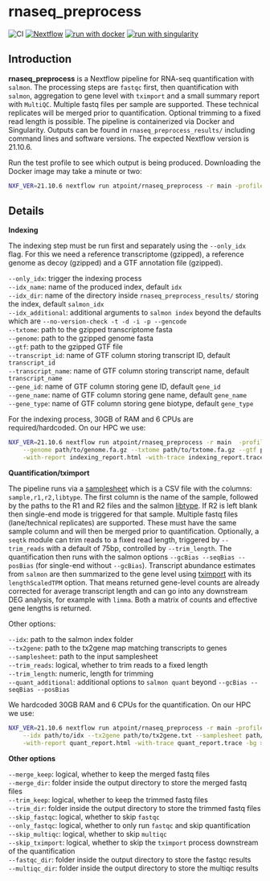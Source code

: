 # rnaseq_preprocess

![CI](https://github.com/ATpoint/sc_preprocess/actions/workflows/CI.yml/badge.svg)
[![Nextflow](https://img.shields.io/badge/nextflow%20DSL2-%E2%89%A521.10.6-23aa62.svg?labelColor=000000)](https://www.nextflow.io/)
[![run with docker](https://img.shields.io/badge/run%20with-docker-0db7ed?labelColor=000000&logo=docker)](https://www.docker.com/)
[![run with singularity](https://img.shields.io/badge/run%20with-singularity-1d355c.svg?labelColor=000000&logo=data%3Aimage%2Fjpeg%3Bbase64%2C%2F9j%2F4AAQSkZJRgABAQABLAEsAAD%2F2wBDABwcHBwcHDAcHDBEMDAwRFxEREREXHRcXFxcXHSMdHR0dHR0jIyMjIyMjIyoqKioqKjExMTExNzc3Nzc3Nzc3Nz%2F2wBDASIkJDg0OGA0NGDmnICc5ubm5ubm5ubm5ubm5ubm5ubm5ubm5ubm5ubm5ubm5ubm5ubm5ubm5ubm5ubm5ubm5ub%2FwAARCAH0Ae8DASIAAhEBAxEB%2F8QAGgABAAIDAQAAAAAAAAAAAAAAAAQFAgMGAf%2FEADcQAQACAQIDBQYFAwQDAQAAAAABAgMEERIhMQUyQVFxEyJSYYGRM0KhsdEUcsEVI0NiNOHw8f%2FEABkBAQADAQEAAAAAAAAAAAAAAAABAgMEBf%2FEACIRAQEAAgIDAQEBAQEBAAAAAAABAhEDMRIhURNBYUIiUv%2FaAAwDAQACEQMRAD8A6QAAAAAAAAAAAAAAAAAAAAAAAAOnVqtnw163g0i3TaIltbgjpvP0ap7Qr%2BWk%2FWVvC%2FFbyY%2FVgKue0L%2BFYYTrs3lC351X9cVuKrHrM1slazttMxHRaq5Y2dr45zLoELJqb0vNYiNoeRq7eNYZfpE7ThDjV18ay2RqsU9d4T5z6bSBhGXHbpaGayQAAAAAAAAAAAAAAAAAAAAAAAAAAAAAAAAAAAAAAAAAAJmIjeeSHk1uKnKnvT%2BiZLekXKTtMa75cePv2iFRk1ebJy34Y%2BSM1nF9Y5c3xa319I5UrM%2BvJFvrM9uk8PoiC8wkY3kyv9ZWve%2FemZ9WILqAAAANmH8Wn90Ogc%2Fh%2FFp%2FdDoGHL26eDqqrP8Ai29Wptz%2FAItvVqedl3WlAEIGVb3r3ZmGICRXVZI67SkV1VJ70bK8XnJYna4ret%2BdZ3ZKWJmJ3jkkU1OSve96Gk5Z%2FU7WQ0U1GO%2FLfafm3tZZelgBIAAAAAAAAAAAAAAAAAAAAAAAAAAAAAAAj5tTjw8p528oTJvpFsnupEzERvKDl1tKcsfvT5%2BCBl1GTNPvTy8oaG2PH9c%2BXN%2F8tuTNkyzved%2Fl4NQNdMLd9gAAAAAAAAANmH8Wn90Ogc%2Fh%2FFp%2FdDoGHL26eDqqrP8Ai29Wptz%2FAItvVqedl3WlAEIAAAAAAG3HnyY%2Bk7x5S1CZbOhZ49RTJy6T5N6lSMeovTlbnDbHl%2BrSrIYUyVyRvWWbZYAAAAAAAAAAAAAAAAAAAAAAAAAAeTMVjeZ2iGGTLTFXivKnz6i%2BaefKvhC%2BOFrPPkmKRn1sz7uHlHmr%2BvOQdExk6cuWVy7AEqgAAAAAAAA2VxZb92sy3V0eefDb1lFyi0xt6iKJ8aDJ%2Ba0Qzjs%2Fzv8Aor54rfll8QcP4tP7odAg00NKWi3FPKd05lyZS9N%2BLG4z2qs%2F4tvVqWGTTcdptFtt2mdJk8JhxZYXa2kUbp0%2BWPDdrmlq96JhS42DEBCAAAAAAAAHtbWrO9Z2lYYtRF%2FdvylXC2OdiZV0K%2FDqJr7uTnHmsImJjeHTjlL0tKALJAAAAAAAAAAAAAAAAAAAAGjPnpgrvPOZ6Q81Gorgr52npClve2S02tO8y0ww37rLk5PH1GWTJfLbivLWDocluwAAAAAAZ0x3yTtSN1hi0ERzyzv8oVuUna%2BOFy6VsRNp2rG8pdNFmvzt7sfNbUpTHG1IiGTK8t%2FjbHhn9QqaHFXvzNv0Sa4sdO7WIbBncre2sxk6gAhYAAAAAAABrthx261hotpKz3J29UsVuMvaNKu%2BDLTw3j5NK6a74seTvR9Wd4viNKkSsmltHOnOP1RZiYnaeTG42doAEIAAAAG7FmtinbrXyaRMuvcFxW1bxxVneGSpxZbYp3jp4wtKXrkrxVdOGfkvKyAXSAAAAAAAAAAAAAAAANGfPXBXfrM9IZZctcNOO30hR5Mlst5vbrLTDDbLk5PH1Hl72vabWneZYg6HIAAAAAkYNPfNO8cq%2BaLddpkt9RorW1p4axvKxw6H82b7Qm4sOPDG1I%2Bvi2scuTfTpw4pPdeVrWscNY2h6DJsAAAAAAAAAAAAAAAAAAML46ZI2tDMBXZNNanOvOP1Rl0j5dPXJzjlLHLi%2BK2K0ZXpak8No2YsFQAAABsxZbYrbx08Yawl0Lil63rxV6MlVhyzit8p6wtImLRvHSXVhn5ReV6AukAAAAAAAAAAAAeWtFKza3KIeqjWZ%2FaW9nXux%2BsrY47qmeXjNtGfNbNfinp4Q0g6ZNOO3fugCUAAALTTaTh2yZY5%2BEK5ZSLY4XK6jVp9HNtr5eUeEea0iIiNo5Q9HPlla7McJj0AKrAAAAAAAAAAAAAAAAAAAAAAAAMb0rkjhtCty4bYp8481o8mItG084UywlRYphIzYJx%2B9XnX9kdzWWeqqAIQAAJOnzcE8Nu7P6IwmXV3EroRNNl4o9nbrHRLdeN3NrgCQAAAAAAAABje8Y6ze3SARdXn9nTgr3rfpCnZ5Mlsl5vbxYOrHHUcWeflQBZQAABZaTTdMuSPSP8AKuWWptbHG5XUZ6XS8G2TJHPwjyTwc1u%2FddmOMk1ABCwAAAAAAMbWrSN7zER80LJ2npMf5uKf%2BvM0J4or9tR%2Fx4%2FvKLftbVW7vDX0j%2BVvGo26cchbX6y3XJP05fs0Tnz263tP1lPibdtvs84q%2BcOGmZnrLw8Ebd1xV84OKvm4UPA27scNF717szHo2xqdRXpktH1k8E7doORr2hrK9Mk%2FXaUiva%2Bqr3orb6I8abdMKKnbUf8AJj%2B0pdO1tJbvTNfWP4Rqm1kI9NXpsncyVn6pHXohIAAABMRMbSrs%2BD2c8Ve7%2ByxJiJjaVcsdxFilG%2FPhnHO8d2Why2auqqAIQAA9iZrO8dYWuLJGSnF4%2BKpbsGT2d%2BfSerTjy1UyrQB0rgAAAAAAACr12be3sq9I6rDLkjFjm8%2BCgmZtM2nrLXjx%2FrDmy1NPAG7mAAAbcWK2W8Uj6hJv036TT%2B1tx27sfquGNKVpWKV6QycuWW67cMPGaAFVwAAAAY3vTHWb3naI8Zc%2Fq%2B1b33pp%2Fdr8XjP8Jk2bXGo1mDTfiW5%2BUdVLn7XzX5YY4I8%2BsqmZmZ3nnLxeYxXbO%2BTJlniyWm0%2FNgCyAAAAAAAAAAAAAABspmy4%2FwAO819JawFni7V1WPvTF4%2BcfwscXbGC3LLWaT94c2I8YnbtcWow5vwrxb0bnIaDF7bVUr4RO8%2FR17OzSYAIS8tWL1mtukqnJjnHbhlbtObF7SnLrHRnnjuIsVYdOUjmUAAAAWOmycdOGetUlU4r%2BzvFvutuvOHTx5bi8oA0SAAAAAxvaKVm89IjcFZrsu9oxR0jnPqgMrWm9ptPWWLrxmppw5ZbuwBKoAAutLh9lj3nvW6oOjw%2B0ycU9K%2FuuGPJl%2FHRw4f9UAYugAAAAas2bHgxzkyTtENlrRWJtadojnLktbq7arLvHcr3Y%2FymTaLWOr1mTV33tyrHSqIDVUAAAAAAAAAAAAAAAAAAAAB7ETM7QC%2F7Hw7Uvnnx5R9F206bFGDBTF5Rz9fFuZWrwAQAAIOqxbT7Sv1Q1zMRaJrPSVTkpOO81nwc%2FJjr2rYwAZKgACx01%2BKnDPWqubsF%2BDJHlPJfDLVTFoA6lwAAABB12Thxxjj837QnKTV3480%2BUcl%2BObrLly1ijAOlyAAB15QJejx8eXinpXmi3U2nGbulngxeyxxXx8fVuByW7d0mvQAJAAAeTMRG89IBTdr6nhrGmpPO3O3o55u1GWc%2Ba2WfzTy9PBpayaUoAkAAAAAAAAAAAAAAAAAAAAE%2Fs7D7bVV36V96fogOj7Hw8OG2aet52j0hGV9EXADJcAAAARdVj3rxx1j9kp5MRMbT4oym5oUwyvWaWms%2BDFxswAAAFtivx44s2IWkt1p9U1143c2vABZIADHJbgpN58I3c7MzM7yuNbfhw8PxTsp2%2FFPW3NzX3oAasAABdaPHwYYmetuaox09petPOXQxG0bQy5b%2FABvw4%2F0AYOkAAAAQu0MnstJeY6z7v3TVL2zfbHjx%2BczP2%2F8A1M7K54BqoAAAAAAAAAAMqUtktFKRvM9Ihi6LsjT1rinUT3rTtHpCLdEacPY8zG%2Be%2B3yr%2FKXHZGl87ff%2FANLQZ%2BVW0qbdj6ee7a0fb%2BETJ2NkjnivE%2Bsbfy6EPKmnG5tJqMH4lJiPPrCM7vrylWansvBm3tj9y3y6fZaZfUacuN%2BfTZtNbhyxt5T4S0LoAAe1rNrRWOsztDtsOOMOKuKPyxs5nsvD7XVRaelOf8OqUyq0AFEgAAAAAIOrpzi8ePJDWuavHjmFU5uWaqlAGaAAG3BbhyxP0WqlXFLcVYt5w34r%2FFsWQDZYABV6%2B29608o3%2B6vSdXbiz2%2BXJGdWE1I4uS7yoAsoAAnaGnFlm%2Fwx%2B62QtDXbFNvilNc2d3XZxTWIAo0AAAAHPdsz%2Fu46%2BVZl0Lm%2B2f8AyK%2F2%2FwCZWx7RVQA0VAAAAAAAAAAHS9kZq2wTh%2FNSf0lzTZiy3w3jJjnaYRZsjtxVaXtXFl2rm9y3n4StYmJjeGdi4AgAAYZMWPNSaZI3iXM63s%2B%2Bmnjp72Pz8vV1LyYi0TW0bxKZdIscKLTtDQTp59ri545%2FRW0pOS8Ur1tO0fVpKq6TsnDwaecs9bz%2BkLVhjpGPHXHXpWNmbOrgCAAAAAAAVGWvBkmvzW6v1ddrxbzhlyz1tFRQHOoAALLTW3xbeU7K1N0c96v1acd9piaA6VwGN54aWt5RIKDJPFe1vOZYA7Hn0AAB7EbzEeYL7BXhw0j5NpEbRsOOu%2BTQAJAAAAHP9tR7%2BO3nEw6BU9sY%2BLTxePy2%2FdOPaK5oBqqAAAAAAAAAAAAJWDWajTfh25eU84RQHSYO18N%2BWaOCfPrC1pemSvFSYtHnDhmzHlyYp4sdprPyVuKdu3HOYO18tOWasXjzjlK4wa7TZ%2BVLbT5TylSyp2lgIS8tWt6zS0bxPKYU2n7PnBruLrjrG9Z%2FwuhOwAQAAAAAAAACLq43pE%2BUpTTnjfFZXKblRVWA5FAABI0s7ZdvOEdtwztlr6rY9xMWoDrXGnUTtgv6NyNq5209vp%2B6ce1cuqpAHW4QABtwRxZqR84akjSRvqK%2F%2FeCMulse4vAHI7gAAAAABp1GL22C%2BL4o%2FVuAcLMTE7T1h4te1dN7LN7ase7f91U1lUAEgAAAAAAAAAAAAAAACbg1%2BpwcotxV8rc13p%2B1MGbauT%2Fbt8%2Bn3cuIuMTt3cTE84HH6fW59NO1J3r8M9HRaXX4dT7vdv5T%2FhS46TtOAVSAAAAAAAAMbxvS0fJkApQHEzAAGVJ2vE%2FNiAugjnA7Wgi6z%2Fx5%2BiU8mItG1o3j5pl1doym5pzg6H2WL4a%2FY9li%2BGv2bfr%2FAI5%2Fwv1zw6H2WL4a%2FY9li%2BGv2P1%2Fw%2FC%2FXPJei%2FHj0lbeyxfDX7PYx0rO9axE%2FKEXk3NLY8OrvbIBi3AAAAAAAAas%2BGmoxTiv0n9HH58N9PknFk6x%2BrtUXV6THq8fDblaOk%2BS2N0ixxw359Pl01%2BDLG3lPhLQ0VAAAAAAAAAAAAAAAAAAHvTnDwBd6LtS1ZjFqZ3jwt4x6r%2BJiY3jnEuFW%2FZ2unDaMGWfcnpPlP8ACmWPxMrpAFFgAAAAAAAFNbvT6vFx7Onwx9nns8fwx9mH5f6r4qgW%2Fs8fwx9j2eP4Y%2Bx%2BX%2BniqBb%2Bzx%2FDH2PZ4%2Fhj7H5f6eLKvdj0eg3WGGS00rxQza8sb45Bp%2FqJ8j%2BonyRgEn%2BonyP6ifJGASf6ifJlTNN7RWY6ojZjnbJHqCeAAAAAAAAAAADXlw489ODLG8Od1XZeXDvfD79f1h0wmXSNOEHXajQafU87Rw2%2BKFFqOzdRg51jjr5x1%2By8yRpXALIAAAAAAAAAAAAAAAAAAdP2XqpzYvZXn3qfrC0cdo8%2F9PqK5PDfafSXYs8otABVIAAAADG87UtPyBC%2Fq7fDB%2FV2%2BGEQcX65fXV%2BePxL%2Fq7fDB%2FV2%2BGEQP1y%2Bn54%2FEv%2Brt8MPY1dt%2B7CG9rztEfMnLl9PDH4uQHa5RjeN6zHyZAKwezG07PAAAHsTtMS8AWYxpO9In5MgAAAAAAAAGmdRjjPGnmdrTG8Nzj9XnnJq7Zaz0nl9EybRa7AQNBrI1WPa3K9esefzT0JAARc%2Bj0%2Bo%2FErz845Sps%2FZGWnvYJ448p5S6MTLYjTh70vjtw3iaz5Swdvkw4s1eHLWLR81PqOx4n3tPbb%2FrP8rzJGlANuXBlwW4ctZrLUsgAAAAAAAAAAAAAAdjosntdLjvPXbafpycc6Tse%2B%2BntX4bfurl0mLcBmsAAAANWedsVvRtRtVO2PbzlXO6xq2M9xXAOB1gADPFG%2BSsfOGDdp43yx8k4zdiMuloA9BxgAIGWNsktaRqI2tE%2BcI4AAAAJuCd6beTci6eec180oAAAAAAAAEbWZfYaa%2BTx22j1lxq%2F7Zy8qYI8fen%2FCgaYz0rWzFlvhyRkxztMOs0mrx6vHxV5WjrHk49sxZb4bxkxztMJs2Su3Fbo%2B0ceoiKZPdv8ApPosmWlgAAAGGTHTLSaZIi0S5TW6WdJl4Y51tzrLrlV2vSJ00WnrW0fqtjUVzIDRUAAAAAAAAAAAAX3Ys8ssen%2BVCvuxY%2FFn0%2Fyrl0mL0BmsAAAAIOrtzrX6pyqz24ssz9GPNdY6acU9tQDkdIAAl6SN7zbyhEWGkrtSbectOKbyU5L%2FAOUoB2uUABo1Eb1ifJDWN44qzCuAAAABnS3DeJWCsWGK3FSJBmAAAAAADRqsvsNPfJ4xHL18AcvrsvttVe3hE7R9EMGygAAtNL2pmw7Uy%2B%2FX9YVYWDssGr0%2Boj%2Fbtz8p5SkuE6c4TcXaGrxcovMx5TzUuKduuHPU7ZyxHv44n05fyzntqduWL9f%2FAEjxqdr5zvaurrkmNPjneKzvM%2FPyRs%2FaWpzxw78FZ8K%2Fyr0zFFoAugAAAAAAAAAAAAdJ2NXbBe3nb9oc267s%2FH7PSUjzjf7q5dJiaAzWAAAAYZLcFJt5KhN1d%2BlI9ZQnJzZbunTxTU2AMWgAAtsVeHHWvyVmOvHkivzW7o4J3WPLf4AOlgAAIGSvDeYT0bUV6W%2BgIoAAACRgttbh80d7EzE7x4Ash5W0WrFo8XoAAAACl7Zy7UphjxnefounI9oZfbaq8x0r7sfRbGe0VCAaKgAAAAAAAAAAAAAAAAAAAAAAANuDFObNXFH5p2drERWIiOkKPsjTddTaPlX%2FADK9Z5VaACqQAAEfU34Me0dbckZXU2mTd0gZL8d5swB59u%2FbskAAAAS9JXe038k9p09ODFHnPNud3HjrGOXO7oAuoAAMb14qzVkArXjdmrw338JaQAAAAScF9p4J%2BiUrYmYneFhS8XruDIAAAGnUZfY4L5fhjl6%2BDi5ned5dD2xl4cVcMfmnefSHOtMYrQBZAAAAAAAAAAAAAAAAAAAAAAAk6XTW1WWMdenjPlDDBgyajJGPHG8%2Fs63S6amlx%2Bzp18Z85Vt0mRupSuOkUpG0RG0MgZrAAAACqz5PaXmY6RyhM1OXhrwR1n9lc5ubP%2FmN%2BLH%2BgDnbAADPFTjvFWCdpKbROSfHlC%2FHju6VzuptMAdzkAAAAAAa8tOOnzhAWaFmpw25dJBpAAAAbcV%2BC3PpLUAsxGw5PyT9EkAAHKdpZZyau0eFfdhXu2y4MOaNstIt6qzL2PhtzxWmk%2BU84XmUVsc4LDL2Zq8XOK8cf9UG1bUna0TE%2FNfaGIAAAAAAAAAAAAAAAAAAJeDRanUdyu0ec8oBETtLoM2qni7tPin%2FAAuNN2VhxbWy%2B%2Fb9Fr05QpcviZGjBp8WmpwYo2858ZbwUWAAAAGN7xjrNpZdOasz5faW2jux0Z8mfjF8Md1qvab2m09ZYg4nUAAAAypWb2iseK3rWKxFY6Qi6XHtHtJ8eiW6%2BHDU25%2BTLd0ANmQAAAAAAwyU467ePgzAVvR4k56bTxx9UYAAAAHqbiyccbT1hBexMxO8Ashrx5IvHzbAAAGN8dMkbXrFo%2BcMgFfk7M0mTnFZrP8A1lCv2LH%2FAB5PvC9E7qNOYv2Tqq93ht6T%2FKNbQ6unXHP05%2Fs7AT5U04i2LLTv1mPWGt3bCceO3erE%2BsJ80acOOznSaWeuKv2hrnQaOf8AjhPmacgOsnszRT%2BT9ZY%2F6Xo%2Fhn7yeUNOVHVf6Vo%2Fhn7yf6Xo%2Fhn7yeUNOVHWx2boo%2F4%2F1lsjRaSvTFX7bnkacc20wZsncpafSHZ1xY6d2sR6QzR5mnK07L1l%2BtYr6ym4%2Bxo65cn0rH8r0R5VOkTDodLh50pEz5zzSwVSAAAAAAAiajPw%2B5Tr4yrllMZupxxtuow1Obf%2FAG6fVDBxZZXK7rrxx1NACqQABsxY5yXivh4tazwYvZ059Z6tOPDyqmeWo3xERG0AO1ygAAAAAAAAAExExtKBkpNLbJ7DJSL12BXj2YmJ2l4AAAADKJms7wm48kXj5oD2JmJ3gFkNOPLF%2BVuUtwAAAAAAAAAAAAAAAAAAAAAAAAAAAIWbU%2Flx%2FdXLKYzdWxxt6ZZ8%2FD7lOvjPkgA4s87ld1044yQAVWAAAbcOKcttvCOqZN3ULde27TYuKfaW6R0T3kRERtHSHruwx8ZpyZZbuwBZUAAAAAAAAAAABpy4%2BON46whrJHzYt%2Fer1BEAAAAAAScebblf7owCziYmN4ECmS1OiXTLW%2FLpINgAAAAAAAAAAAAAAAAAAAAADG960je07I%2BTU1rypznz8EG1rXne07yxz5ZPUa48dvbblz2yco5VaActytu63kk9QAQkAAB7Ws2nhrzmQe0pOS3DVa46Rjrw1Y4cUYq7eM9W12cfH4zdc2ee%2FUAGrMAAAAAAAAAAAAAAABHy4t%2Fer9kRZtGXDxe9XqCGPejwAAAAAAG6ma1eU84Sa5aX6TzQAFmIFct69Jb66is96NgSBjF626SyAAAAAAAAAAABqtmx06z9kWydpk302nTnKDfVz%2BSPujXyXv3p3ZZc0nTScVvadfU0ryr70oWTNfJ3p5eTWOfLkuTbHCQAUWAAAAAe1ra88NY3kCIm07RzmVlhwxijeedpe4cMYo8582518fHr3XPnnv1ABsyAAAAAAAAAAAAAAAAAAAAasmKL845Sh2rNZ2lYsb0reNpBXDZfHanzjzawAAAAAAAAGcZL16SwAb4z3jrtLZGojxhEATYz0%2BbL22PzQAFhGSk8olmr6d%2BPVYA1Wz4qTwzPOGudVjjpvKHn%2FFt6tTly5spbHROOa2mzrPhq1W1WWem0I4zvLlf6vMMfjK2S9u9MyxBS3fawAAAAAAAACVi00296%2FKE443K6iLlJ2048Vss7V6eayx4q442r92cVisbVjaHrsw45i5s87QBooAAAAAAAAAAAAAAAAAAAAAAAAdeqNfB40%2BySArZiYnaXixtSt496EW%2BG1edecA0D14AAAAAAAAAADOnfj1WCvp349VgCqz%2Fi29Wptz%2Fi29WpwZ912Y9QAVSAAAAAAA9rW1p2rG8g8Z0x3yTtWErHpfHJ9oTIiKxtWNob4cNvbLLlk6aMWnrj5zzlIB0zGT1GFtvYAlAAAAAAAAAAAAAAAAAAAAAAAAAAAAAADC2Ot%2BsI1sFo7vNMAVsxMcpeLKa1tymN2m2nrPdnYEMbrYbx4b%2BjVMTHUHgAAAAAM6d%2BPVYK%2Bnfj1WAKrP8Ai29Wptz%2FAItvVqcGfddmPUAFUgAAyrS9%2B7EykV0t5707LTC3qIuUnaKzrjvfuxusKabHXrG8%2FNv225Q2x4PrK8vxCppPHJP0hLrWtI2rGzIb44THplcrewBZUAAAAAAAAAAAAAAAAAAAAAAAAAAAAAAAAAAAAAAeTET15vQGucOOfDZrnTx4SkAIk6e%2FhMMJw5I8E4BX%2BzvHhLzht5SsQEClZ445eKeAKzNS85bbRM82MYMs%2FllajG8Mt3tr%2BtVkabLPhs2RpLfmtEJ4mcOKLy5IsaSkdZmW6uHHXpWGwXmEnUVuVv8AQBZUAAAAAAAAAAAAAAAAAAAAAAAAAAAAAAAAAAAAAAAAAAAAAAAAAAAAAAAAAAAAAAAAAAAAAAAAAAAAAAAAAAAB%2F9k%3D)](https://sylabs.io/docs/)  

## Introduction

**rnaseq_preprocess** is a Nextflow pipeline for RNA-seq quantification with `salmon`. The processing steps are `fastqc` first, then quantification with `salmon`, aggregation to gene level with `tximport` and a small summary report with `MultiQC`. Multiple fastq files per sample are supported. These technical replicates will be merged prior to quantification. Optional trimming to a fixed read length is possible. The pipeline is containerized via Docker and Singularity. Outputs can be found in `rnaseq_preprocess_results/` including command lines and software versions. The expected Nextflow version is 21.10.6.

Run the test profile to see which output is being produced. Downloading the Docker image may take a minute or two:

```bash
NXF_VER=21.10.6 nextflow run atpoint/rnaseq_preprocess -r main -profile docker,test_with_existing_idx,test_resources
```

## Details

**Indexing**

The indexing step must be run first and separately using the `--only_idx` flag. For this we need a reference transcriptome (gzipped), a reference genome as decoy (gzipped) and a GTF annotation file (gzipped).

`--only_idx`: trigger the indexing process  
`--idx_name`: name of the produced index, default `idx`  
`--idx_dir`: name of the directory inside `rnaseq_preprocess_results/` storing the index, default `salmon_idx`  
`--idx_additional`: additional arguments to `salmon index` beyond the defaults which are `--no-version-check -t -d -i -p --gencode`  
`--txtome`: path to the gzipped transcriptome fasta  
`--genome`: path to the gzipped genome fasta  
`--gtf`: path to the gzipped GTF file  
`--transcript_id`: name of GTF column storing transcript ID, default `transcript_id`  
`--transcript_name`: name of GTF column storing transcript name, default `transcript_name`  
`--gene_id`: name of GTF column storing gene ID, default `gene_id`  
`--gene_name`: name of GTF column storing gene name, default `gene_name`  
`--gene_type`: name of GTF column storing gene biotype, default `gene_type`  

For the indexing process, 30GB of RAM and 6 CPUs are required/hardcoded. On our HPC we use:  

```bash
NXF_VER=21.10.6 nextflow run atpoint/rnaseq_preprocess -r main  -profile singularity,slurm --only_idx \
    --genome path/to/genome.fa.gz --txtome path/to/txtome.fa.gz --gtf path/to/foo.gtf.gz \
    -with-report indexing_report.html -with-trace indexing_report.trace -bg > indexing_report.log
```    

**Quantification/tximport**

The pipeline runs via a [samplesheet](./test/samplesheet.csv) which is a CSV file with the columns:
`sample,r1,r2,libtype`. The first column is the name of the sample, followed by the paths to the R1 and
R2 files and the salmon [libtype](https://salmon.readthedocs.io/en/latest/library_type.html). If R2 is left blank
then single-end mode is triggered for that sample. Multiple fastq files (lane/technical replicates) are supported.
These must have the same sample column and will then be merged prior to quantification. Optionally, a `seqtk` module can
trim reads to a fixed read length, triggered by `--trim_reads` with a default of 75bp, controlled by `--trim_length`. 
The quantification then runs with the salmon options `--gcBias --seqBias --posBias` (for single-end without `--gcBias`). 
Transcript abundance estimates from `salmon` are then summarized to the gene level using [tximport](https://bioconductor.org/packages/devel/bioc/vignettes/tximport/inst/doc/tximport.html#Salmon) with its `lengthScaledTPM` option. That means returned gene-level counts are already corrected for average transcript length and can go into any downstream DEG analysis, for example with `limma`. Both a matrix of counts and effective gene lengths is returned.

Other options:

`--idx`: path to the salmon index folder  
`--tx2gene`: path to the tx2gene map matching transcripts to genes  
`--samplesheet`: path to the input samplesheet  
`--trim_reads`: logical, whether to trim reads to a fixed length  
`--trim_length`: numeric, length for trimming  
`--quant_additional`: additional options to `salmon quant` beyond `--gcBias --seqBias --posBias`  

We hardcoded 30GB RAM and 6 CPUs for the quantification. On our HPC we use:

```bash
NXF_VER=21.10.6 nextflow run atpoint/rnaseq_preprocess -r main -profile singularity,slurm \
    --idx path/to/idx --tx2gene path/to/tx2gene.txt --samplesheet path/to/samplesheet.csv \
    -with-report quant_report.html -with-trace quant_report.trace -bg > quant_report.log
```

**Other options**

`--merge_keep`: logical, whether to keep the merged fastq files  
`--merge_dir`: folder inside the output directory to store the merged fastq files  
`--trim_keep`: logical, whether to keep the trimmed fastq files  
`--trim_dir`: folder inside the output directory to store the trimmed fastq files  
`--skip_fastqc`: logical, whether to skip `fastqc`  
`--only_fastqc`: logical, whether to only run `fastqc` and skip quantification  
`--skip_multiqc`: logical, whether to skip `multiqc`  
`--skip_tximport`: logical, whether to skip the `tximport` process downstream of the quantification  
`--fastqc_dir`: folder inside the output directory to store the fastqc results  
`--multiqc_dir`: folder inside the output directory to store the multiqc results  

